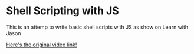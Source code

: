 # Shell Scripting with JS

This is an attemp to write basic shell scripts with JS as show on Learn with Jason

[Here's the original video link!](https://www.youtube.com/watch?v=sZ-OHEvevEs)